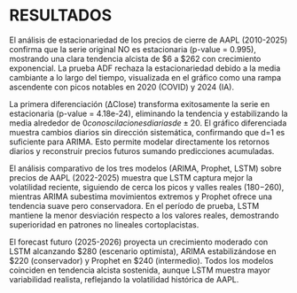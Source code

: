 # **RESULTADOS**



El análisis de estacionariedad de los precios de cierre de AAPL (2010-2025) confirma que la serie original NO es estacionaria (p-value = 0.995), mostrando una clara tendencia alcista de $6 a $262 con crecimiento exponencial. La prueba ADF rechaza la estacionariedad debido a la media cambiante a lo largo del tiempo, visualizada en el gráfico como una rampa ascendente con picos notables en 2020 (COVID) y 2024 (IA).



La primera diferenciación (ΔClose) transforma exitosamente la serie en estacionaria (p-value = 4.18e-24), eliminando la tendencia y estabilizando la media alrededor de $0 con oscilaciones diarias de ±20$. El gráfico diferenciada muestra cambios diarios sin dirección sistemática, confirmando que d=1 es suficiente para ARIMA. Esto permite modelar directamente los retornos diarios y reconstruir precios futuros sumando predicciones acumuladas.





El análisis comparativo de los tres modelos (ARIMA, Prophet, LSTM) sobre precios de AAPL (2022-2025) muestra que LSTM captura mejor la volatilidad reciente, siguiendo de cerca los picos y valles reales ($180-$260), mientras ARIMA subestima movimientos extremos y Prophet ofrece una tendencia suave pero conservadora. En el período de prueba, LSTM mantiene la menor desviación respecto a los valores reales, demostrando superioridad en patrones no lineales cortoplacistas.



El forecast futuro (2025-2026) proyecta un crecimiento moderado con LSTM alcanzando $280 (escenario optimista), ARIMA estabilizándose en $220 (conservador) y Prophet en $240 (intermedio). Todos los modelos coinciden en tendencia alcista sostenida, aunque LSTM muestra mayor variabilidad realista, reflejando la volatilidad histórica de AAPL.



